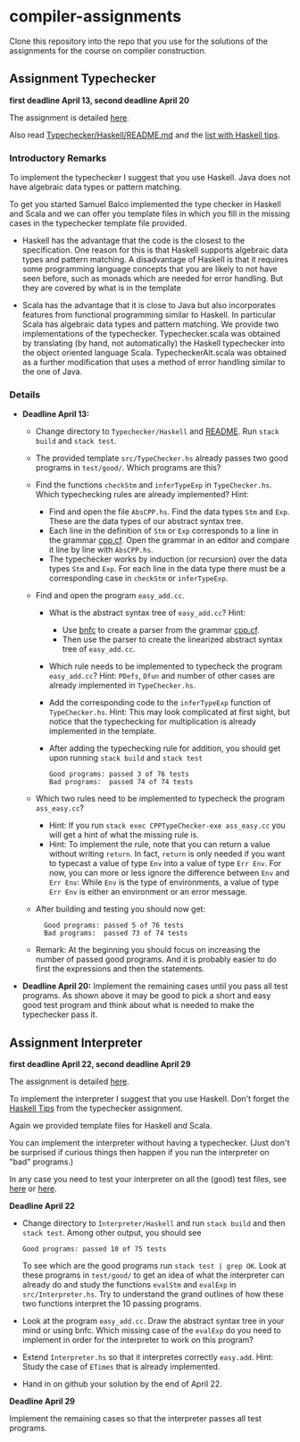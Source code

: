 # compiler-assignments

Clone this repository into the repo that you use for the solutions of the assignments for the course on compiler construction.

## Assignment Typechecker 

**first deadline April 13, second deadline April 20**

The assignment is detailed [here](http://www.grammaticalframework.org/ipl-book/assignments/assignment2/assignment2.html).

Also read [Typechecker/Haskell/README.md](https://github.com/ChapmanCPSC/compiler-assignments/blob/master/Typechecker/Haskell/README.md) and the [list with Haskell tips](https://hackmd.io/nVQP-fp-TEWUbp9kecaLTQ).



### Introductory Remarks

To implement the typechecker I suggest that you use  Haskell. Java does not have algebraic data types or pattern matching.

To get you started Samuel Balco implemented the type checker in Haskell and Scala  and we can offer you template files in which you fill in the missing cases in the typechecker template file provided. 

- Haskell has the advantage that the code is the closest to the specification. One reason for this is that Haskell supports algebraic data types and pattern matching. A disadvantage of Haskell is that it requires some programming language concepts that you are likely to not have seen before, such as monads which are needed for error handling. But they are covered by what is in the template

- Scala has the advantage that it is close to Java but also incorporates features from functional programming similar to Haskell. In particular Scala has algebraic data types and pattern matching. We provide two implementations of the typechecker. Typechecker.scala was obtained by translating (by hand, not automatically) the Haskell typechecker into the object oriented language Scala. TypecheckerAlt.scala was obtained as a further modification that uses a method of error handling similar to the one of Java.

<!--
- Java has the advantage that it is the most familiar language to you. It also will give you the full experience as you are asked to produce the Java files you need using bnfc. If you have some previous experience with Java you should be able to see how to proceed from there by looking at Chapter 4 of the book and the Scala template file for the typechecker.
-->

### Details

- **Deadline April 13:**
    - Change directory to `Typechecker/Haskell` and [README](https://github.com/ChapmanCPSC/compiler-assignments/blob/master/Typechecker/Haskell/README.md). Run `stack build` and `stack test`.
    - The provided template `src/TypeChecker.hs` already passes two good programs in `test/good/`. Which programs are this? 
    - Find the functions `checkStm` and `inferTypeExp` in `TypeChecker.hs`. Which typechecking rules are already implemented? Hint:
      - Find and open the file `AbsCPP.hs`. Find the data types `Stm` and `Exp`. These are the data types of our abstract syntax tree. 
      - Each line in the definition of `Stm` or `Exp` corresponds to a line in the grammar [cpp.cf](https://github.com/alexhkurz/compiler-construction-2020/blob/master/Sources/Cpp/cpp.cf). Open the grammar in an editor and compare it line by line with `AbsCPP.hs`.
      - The typechecker works by induction (or recursion) over the data types `Stm` and `Exp`. For each line in the data type there must be a corresponding case  in `checkStm` or `inferTypeExp`.
    - Find and open the program `easy_add.cc`. 
      - What is the abstract syntax tree of `easy_add.cc`? Hint: 
        - Use [bnfc](bnfc-tutorial-short.md) to create a parser from the grammar [cpp.cf](https://github.com/alexhkurz/compiler-construction-2020/blob/master/Sources/Cpp/cpp.cf).
         - Then use the parser to create the linearized abstract syntax tree of `easy_add.cc`.
      - Which rule needs to be implemented to typecheck the program `easy_add.cc`? Hint: `PDefs`, `Dfun` and number of other cases are already implemented in `TypeChecker.hs`.
      - Add the corresponding code to the `inferTypeExp` function of `TypeChecker.hs`. Hint: This may look complicated at first sight, but notice that the typechecking for multiplication is already implemented in the template. 
      - After adding the typechecking rule for addition, you should get upon running `stack build` and `stack test`

            Good programs: passed 3 of 76 tests
            Bad programs:  passed 74 of 74 tests

    - Which two rules need to be implemented to typecheck the program `ass_easy.cc`?
      - Hint: If you run `stack exec CPPTypeChecker-exe ass_easy.cc` you will get a hint of what the missing rule is. 
      - Hint: To implement the rule, note that you can return a value without writing `return`. In fact, `return` is only needed if you want to typecast a value of type `Env` into a value of type `Err Env`. For now, you can more or less ignore the difference between `Env` and `Err Env`: While `Env` is the type of environments, a value of type `Err Env` is either an environment or an error message. 
    - After building and testing you should now get:
      
            Good programs: passed 5 of 76 tests
            Bad programs:  passed 73 of 74 tests

    - Remark: At the beginning you should focus on increasing the number of passed good programs. And it is probably easier to do first the expressions and then the statements.

- **Deadline April 20:** Implement the remaining cases until you pass all test programs. As shown above it may be good to pick a short and easy good test program and think about what is needed to make the typechecker pass it.


## Assignment Interpreter  

**first deadline April 22, second deadline April 29**

The assignment is detailed [here](http://www.grammaticalframework.org/ipl-book/assignments/assignment3/assignment3.html).

To implement the interpreter I suggest that you use Haskell. Don't forget the [Haskell Tips](https://github.com/ChapmanCPSC/compiler-assignments/blob/master/Typechecker/Haskell/README.md) from the typechecker assignment. 

Again we provided template files for Haskell and Scala. 

You can implement the interpreter without having a typechecker. (Just don't be surprised if curious things then happen if you run the interpreter on "bad" programs.)

In any case you need to test your interpreter on all the (good) test files, see [here](https://github.com/ChapmanCPSC/compiler-assignments/tree/master/Interpreter/Haskell/test/good) or [here](https://github.com/ChapmanCPSC/compiler-assignments/tree/master/Interpreter/Scala/src/test/good).

**Deadline April 22**

- Change directory to  `Interpreter/Haskell` and run `stack build` and then `stack test`. Among other output, you should see

      Good programs: passed 10 of 75 tests

  To see which are the good programs run `stack test | grep OK`. Look at these programs in `test/good/` to get an idea of what the interpreter can already do and study the functions `evalStm` and `evalExp` in `src/Interpreter.hs`. Try to understand the grand outlines of how these two functions interpret the 10 passing programs.

- Look at the program `easy_add.cc`. Draw the abstract syntax tree in your mind or using bnfc. Which missing case of the `evalExp` do you need to implement in order for the interpreter to work on this program?

- Extend `Interpreter.hs` so that it interpretes correctly `easy.add`. Hint: Study the case of `ETimes` that is already implemented.

- Hand in on github your solution by the end of April 22.

**Deadline April 29**

Implement the remaining cases so that the interpreter passes all test programs.



